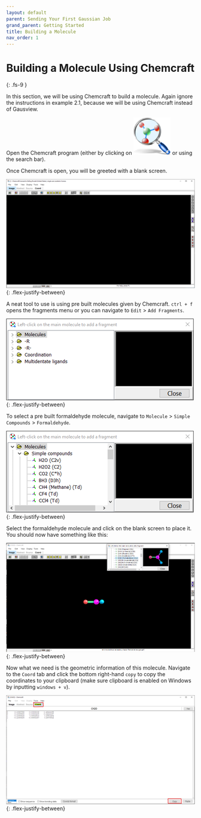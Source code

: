 ```yaml
---
layout: default
parent: Sending Your First Gaussian Job
grand_parent: Getting Started
title: Building a Molecule
nav_order: 1
---
```


# Building a Molecule Using Chemcraft
{: .fs-9 }

In this section, we will be using Chemcraft to build a molecule. Again ignore the instructions in example 2.1, because we will be using Chemcraft instead of Gausview.

Open the Chemcraft program (either by clicking on <img alt="chemcraft.png" src="https://github.com/np3wu/Spydur_Guide/blob/main/images/icons/chemcraft.png?raw=true" alt="chemcraft_logo" width="100" height="100"> or using the search bar). 

Once Chemcraft is open, you will be greeted with a blank screen.

<img alt="chemcraft1.png" src="https://github.com/np3wu/Spydur_Guide/blob/main/images/program/chemcraft/chemcraft1.png?raw=true">
{: .flex-justify-between}

A neat tool to use is using pre built molecules given by Chemcraft. `ctrl + f` opens the fragments menu or you can navigate to `Edit` > `Add Fragments`.

<img alt="chemcraft2.png" src="https://github.com/np3wu/Spydur_Guide/blob/main/images/program/chemcraft/chemcraft2.png?raw=true">
{: .flex-justify-between}

To select a pre built formaldehyde molecule, navigate to `Molecule` > `Simple Compounds` > `Formaldehyde`.

<img alt="chemcraft2_simple.png" src="https://github.com/np3wu/Spydur_Guide/blob/main/images/program/chemcraft/chemcraft2_simple.png?raw=true">
{: .flex-justify-between}

Select the formaldehyde molecule and click on the blank screen to place it. You should now have something like this:

<img alt="chemcraft_form.png" src="https://github.com/np3wu/Spydur_Guide/blob/main/images/program/chemcraft/chemcraft_form.png?raw=true">
{: .flex-justify-between}

Now what we need is the geometric information of this molecule. Navigate to the `Coord` tab and click the bottom right-hand `copy` to copy the coordinates to your clipboard (make sure clipboard is enabled on Windows by inputting `windows + v`).

<img alt="chemcraft_coord.png" src="https://github.com/np3wu/Spydur_Guide/blob/main/images/program/chemcraft/chemcraft_coord.png?raw=true">
{: .flex-justify-between}